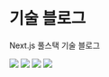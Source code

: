 # 기술 블로그

Next.js 풀스택 기술 블로그

<p>
<img src="https://img.shields.io/badge/Notion-000000?&style=for-the-badge&logo=Notion&logoColor=white">
<img src="https://img.shields.io/badge/Next.js-000?&style=for-the-badge&logo=next.js&logoColor=white">
<img src="https://img.shields.io/badge/Typescript-3178C6?&style=for-the-badge&logo=Typescript&logoColor=white">
<img src="https://img.shields.io/badge/Tailwindcss-06B6D4?&style=for-the-badge&logo=Tailwindcss&logoColor=white">
</p>
